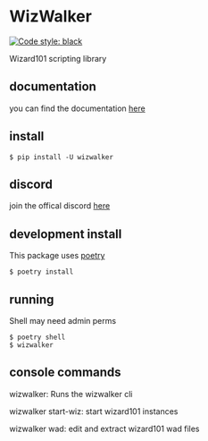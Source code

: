 # WizWalker

[![Code style: black](https://img.shields.io/badge/code%20style-black-000000.svg)](https://github.com/psf/black)

Wizard101 scripting library

## documentation
you can find the documentation [here](https://starrfox.github.io/wizwalker/)

## install
```shell
$ pip install -U wizwalker
```

## discord
join the offical discord [here](https://discord.gg/JHrdCNK)

## development install
This package uses [poetry](https://python-poetry.org/)
```shell
$ poetry install
```

## running
Shell may need admin perms
```shell
$ poetry shell
$ wizwalker
```

## console commands
wizwalker: Runs the wizwalker cli

wizwalker start-wiz: start wizard101 instances

wizwalker wad: edit and extract wizard101 wad files
